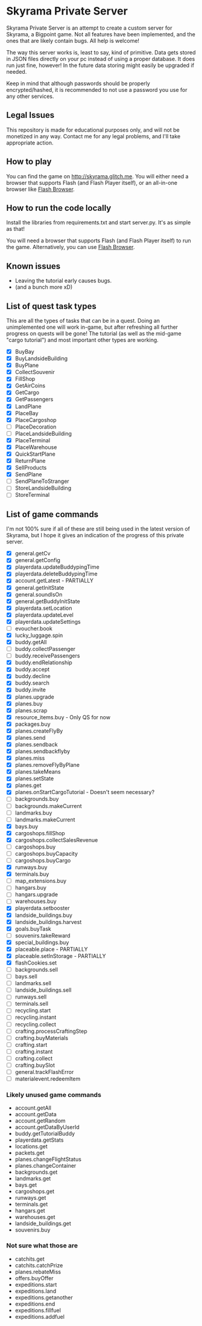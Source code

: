 
# Skyrama Private Server

Skyrama Private Server is an attempt to create a custom server for Skyrama, a Bigpoint game. Not all features have been implemented, and the ones that are likely contain bugs. All help is welcome!

The way this server works is, least to say, kind of primitive. Data gets stored in JSON files directly on your pc instead of using a proper database. It does run just fine, however! In the future data storing might easily be upgraded if needed.

Keep in mind that although passwords should be properly encrypted/hashed, it is recommended to not use a password you use for any other services.


## Legal Issues

This repository is made for educational purposes only, and will not be monetized in any way. Contact me for any legal problems, and I'll take appropriate action.

## How to play

You can find the game on http://skyrama.glitch.me. You will either need a browser that supports Flash (and Flash Player itself), or an all-in-one browser like [Flash Browser](https://flash.pm).

## How to run the code locally

Install the libraries from requirements.txt and start server.py. It's as simple as that!

You will need a browser that supports Flash (and Flash Player itself) to run the game. Alternatively, you can use [Flash Browser](https://flash.pm).

## Known issues
- Leaving the tutorial early causes bugs.
- (and a bunch more xD)

## List of quest task types
This are all the types of tasks that can be in a quest. Doing an unimplemented one will work in-game, but after refreshing all further progress on quests will be gone! The tutorial (as well as the mid-game "cargo tutorial") and most important other types are working.

- [x] BuyBay
- [x] BuyLandsideBuilding
- [x] BuyPlane
- [x] CollectSouvenir
- [x] FillShop
- [x] GetAirCoins
- [x] GetCargo
- [x] GetPassengers
- [x] LandPlane
- [x] PlaceBay
- [x] PlaceCargoshop
- [ ] PlaceDecoration
- [ ] PlaceLandsideBuilding
- [x] PlaceTerminal
- [x] PlaceWarehouse
- [x] QuickStartPlane
- [x] ReturnPlane
- [x] SellProducts
- [x] SendPlane
- [ ] SendPlaneToStranger
- [ ] StoreLandsideBuilding
- [ ] StoreTerminal

## List of game commands
I'm not 100% sure if all of these are still being used in the latest version of Skyrama, but I hope it gives an indication of the progress of this private server.

- [x] general.getCv
- [x] general.getConfig
- [x] playerdata.updateBuddypingTime
- [x] playerdata.deleteBuddypingTime
- [x] account.getLatest  -  PARTIALLY
- [x] general.getInitState
- [x] general.soundIsOn
- [x] general.getBuddyInitState
- [x] playerdata.setLocation
- [x] playerdata.updateLevel
- [x] playerdata.updateSettings
- [ ] evoucher.book
- [x] lucky_luggage.spin
- [x] buddy.getAll
- [ ] buddy.collectPassenger
- [ ] buddy.receivePassengers
- [x] buddy.endRelationship
- [x] buddy.accept
- [x] buddy.decline
- [x] buddy.search
- [x] buddy.invite
- [x] planes.upgrade
- [x] planes.buy
- [x] planes.scrap
- [x] resource_items.buy  -  Only QS for now
- [x] packages.buy
- [x] planes.createFlyBy
- [x] planes.send
- [x] planes.sendback
- [x] planes.sendbackflyby
- [x] planes.miss
- [x] planes.removeFlyByPlane
- [x] planes.takeMeans
- [x] planes.setState
- [x] planes.get
- [x] planes.onStartCargoTutorial  -  Doesn't seem necessary?
- [ ] backgrounds.buy
- [ ] backgrounds.makeCurrent
- [ ] landmarks.buy
- [ ] landmarks.makeCurrent
- [x] bays.buy
- [x] cargoshops.fillShop
- [x] cargoshops.collectSalesRevenue
- [ ] cargoshops.buy
- [ ] cargoshops.buyCapacity
- [ ] cargoshops.buyCargo
- [x] runways.buy
- [x] terminals.buy
- [ ] map_extensions.buy
- [ ] hangars.buy
- [ ] hangars.upgrade
- [ ] warehouses.buy
- [x] playerdata.setbooster
- [x] landside_buildings.buy
- [x] landside_buildings.harvest
- [x] goals.buyTask
- [ ] souvenirs.takeReward
- [x] special_buildings.buy
- [x] placeable.place  -  PARTIALLY
- [x] placeable.setInStorage  -  PARTIALLY
- [x] flashCookies.set
- [ ] backgrounds.sell
- [ ] bays.sell
- [ ] landmarks.sell
- [ ] landside_buildings.sell
- [ ] runways.sell
- [ ] terminals.sell
- [ ] recycling.start
- [ ] recycling.instant
- [ ] recycling.collect
- [ ] crafting.processCraftingStep
- [ ] crafting.buyMaterials
- [ ] crafting.start
- [ ] crafting.instant
- [ ] crafting.collect
- [ ] crafting.buySlot
- [ ] general.trackFlashError
- [ ] materialevent.redeemItem

### Likely unused game commands
- account.getAll
- account.getData
- account.getRandom
- account.getDataByUserId
- buddy.getTutorialBuddy
- playerdata.getStats
- locations.get
- packets.get
- planes.changeFlightStatus
- planes.changeContainer
- backgrounds.get
- landmarks.get
- bays.get
- cargoshops.get
- runways.get
- terminals.get
- hangars.get
- warehouses.get
- landside_buildings.get
- souvenirs.buy

### Not sure what those are
- catchits.get
- catchits.catchPrize
- planes.rebateMiss
- offers.buyOffer
- expeditions.start
- expeditions.land
- expeditions.getanother
- expeditions.end
- expeditions.fillfuel
- expeditions.addfuel
